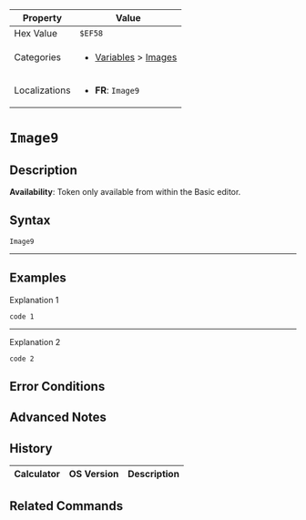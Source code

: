 | Property      | Value |
|---------------|-------|
| Hex Value     | `$EF58`|
| Categories    | <ul><li>[Variables](<../categories/Variables.md>) > [Images](<../categories/Variables.md#Images>)</li></ul> |
| Localizations | <ul><li><b>FR</b>: `Image9`</li></ul> |

# `Image9`

## Description



<b>Availability</b>: Token only available from within the Basic editor.

## Syntax
`Image9`

<hr>

## Examples

Explanation 1
```ti-basic
code 1
```
---
Explanation 2
```ti-basic
code 2
```

## Error Conditions


## Advanced Notes


## History
| Calculator | OS Version | Description |
|------------|------------|-------------|


## Related Commands

    
